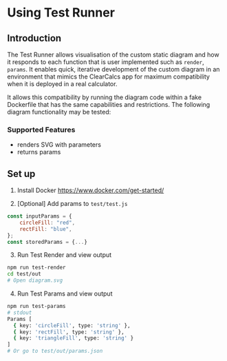 # Using Test Runner

## Introduction

The Test Runner allows visualisation of the custom static diagram and how it responds to each function that is user implemented such as `render`, `params`. It enables quick, iterative development of the custom diagram in an environment that mimics the ClearCalcs app for maximum compatibility when it is deployed in a real calculator.

It allows this compatibility by running the diagram code within a fake Dockerfile that has the same capabilities and restrictions. The following diagram functionality may be tested:

### Supported Features

-   renders SVG with parameters
-   returns params

## Set up

1. Install Docker https://www.docker.com/get-started/

2. [Optional] Add params to `test/test.js`

```javascript
const inputParams = {
    circleFill: "red",
    rectFill: "blue",
};
const storedParams = {...}
```

3. Run Test Render and view output

```bash
npm run test-render
cd test/out
# Open diagram.svg
```

4. Run Test Params and view output

```bash
npm run test-params
# stdout
Params [
  { key: 'circleFill', type: 'string' },
  { key: 'rectFill', type: 'string' },
  { key: 'triangleFill', type: 'string' }
]
# Or go to test/out/params.json
```

